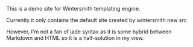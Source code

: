 This is a demo site for Wintersmith templating engine.

Currently it only contains the default site created by
	wintersmith new src

However, I'm not a fan of jade syntax as it is some hybrid between Markdown and HTML so it is a half-solution in my view.

